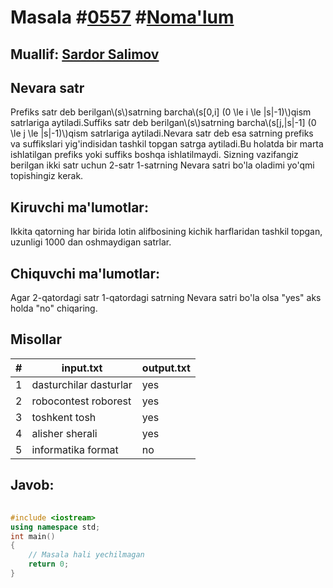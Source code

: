 
<h1>Masala #<a href="https://robocontest.uz/tasks/0557">0557</a> #<a href="https://robocontest.uz/tasks?category=1">Noma'lum</a></h1>
<h2> Muallif: <a href="https://robocontest.uz/profile/ds_forrest">Sardor Salimov</a></h2>
<h2>Nevara satr</h2>
<p>Prefiks satr deb berilgan\(s\)satrning barcha\(s[0,i] (0 \le i \le |s|-1)\)qism satrlariga aytiladi.Suffiks satr deb berilgan\(s\)satrning barcha\(s[j,|s|-1] (0 \le j \le |s|-1)\)qism satrlariga aytiladi.Nevara satr deb esa satrning prefiks va suffikslari yig'indisidan tashkil topgan satrga aytiladi.Bu holatda bir marta ishlatilgan prefiks yoki suffiks boshqa ishlatilmaydi.
Sizning vazifangiz berilgan ikki satr uchun 2-satr 1-satrning Nevara satri bo'la oladimi yo'qmi topishingiz kerak.</p>
<h2>Kiruvchi ma'lumotlar:</h2>
<p>Ikkita qatorning har birida lotin alifbosining kichik harflaridan tashkil topgan, uzunligi 1000 dan oshmaydigan satrlar.</p>
<h2>Chiquvchi ma'lumotlar:</h2>
<p>Agar 2-qatordagi satr 1-qatordagi satrning Nevara satri bo'la olsa "yes" aks holda "no" chiqaring.</p>
<h2>Misollar</h2>
<table>
    <thead>
        <tr>
            <th>#</th>
            <th>input.txt</th>
            <th>output.txt</th>
        </tr>
    </thead>
    <tbody>
            <tr>
                <td>1</td>
                <td>dasturchilar
dasturlar</td>
                <td>yes</td>
            </tr>
            <tr>
                <td>2</td>
                <td>robocontest
roborest</td>
                <td>yes</td>
            </tr>
            <tr>
                <td>3</td>
                <td>toshkent
tosh</td>
                <td>yes</td>
            </tr>
            <tr>
                <td>4</td>
                <td>alisher
sherali</td>
                <td>yes</td>
            </tr>
            <tr>
                <td>5</td>
                <td>informatika
format</td>
                <td>no</td>
            </tr>
    </tbody>
    </table>
    
<h2>Javob:</h2>

######
```cpp
#include <iostream>
using namespace std;
int main()
{
    // Masala hali yechilmagan
    return 0;
}
```
